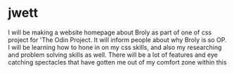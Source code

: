 # jwett

I will be making a website homepage about Broly as part of one of css project for 'The Odin Project. It will inform people about why Broly is so OP. I will be learning how to hone in on my css skills, and also my researching and problem solving skills as well. There will be a lot of features and eye catching spectacles that have gotten me out of my comfort zone within this
